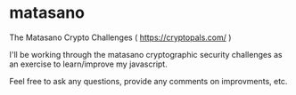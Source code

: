 # matasano
The Matasano Crypto Challenges ( https://cryptopals.com/ )

I'll be working through the matasano cryptographic security challenges as an exercise to learn/improve my javascript.  

Feel free to ask any questions, provide any comments on improvments, etc.
